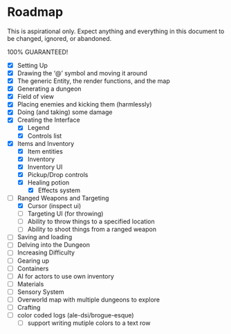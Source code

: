 # Roadmap

This is aspirational only. Expect anything and everything in this document to be changed, ignored, or abandoned.

100% GUARANTEED!

- [x] Setting Up
- [x] Drawing the ‘@’ symbol and moving it around
- [x] The generic Entity, the render functions, and the map
- [x] Generating a dungeon
- [x] Field of view
- [x] Placing enemies and kicking them (harmlessly)
- [x] Doing (and taking) some damage
- [x] Creating the Interface
  - [x] Legend
  - [x] Controls list
- [x] Items and Inventory
  - [x] Item entities
  - [x] Inventory
  - [x] Inventory UI
  - [x] Pickup/Drop controls
  - [x] Healing potion
    - [x] Effects system
- [ ] Ranged Weapons and Targeting
  - [x] Cursor (inspect ui)
  - [ ] Targeting UI (for throwing)
  - [ ] Ability to throw things to a specified location
  - [ ] Ability to shoot things from a ranged weapon
- [ ] Saving and loading
- [ ] Delving into the Dungeon
- [ ] Increasing Difficulty
- [ ] Gearing up
- [ ] Containers
- [ ] AI for actors to use own inventory
- [ ] Materials
- [ ] Sensory System
- [ ] Overworld map with multiple dungeons to explore
- [ ] Crafting
- [ ] color coded logs (ale-dsi/brogue-esque)
  - [ ] support writing mutiple colors to a text row
